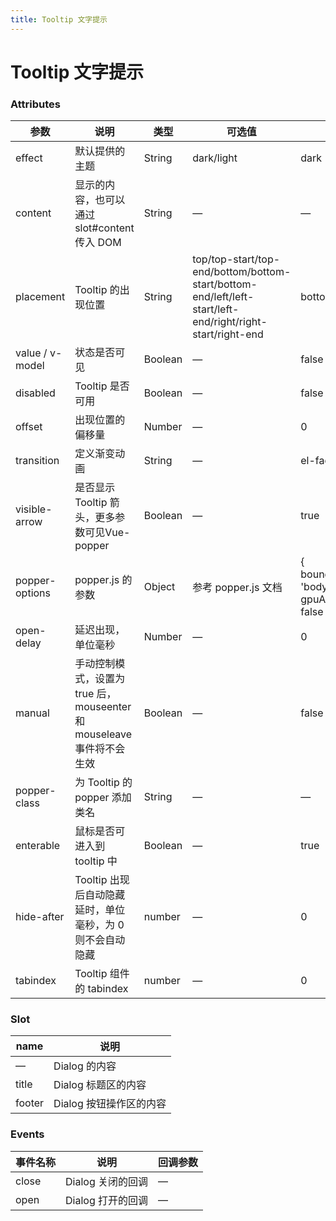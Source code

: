 ```yaml
---
title: Tooltip 文字提示
---
```

# Tooltip 文字提示 <Badge text="pass" type="success"/> <Badge text="0.0.1"/>

<ClientOnly>
  <Tooltip-></Tooltip->
</ClientOnly>

### Attributes

| 参数               | 说明                                                | 类型      | 可选值                                                                                                               | 默认值                                                     |
|------------------|---------------------------------------------------|---------|-------------------------------------------------------------------------------------------------------------------|---------------------------------------------------------|
| effect           | 默认提供的主题                                           | String  | dark/light                                                                                                        | dark                                                    |
| content          | 显示的内容，也可以通过 slot\#content 传入 DOM                  | String  | —                                                                                                                 | —                                                       |
| placement        | Tooltip 的出现位置                                     | String  | top/top\-start/top\-end/bottom/bottom\-start/bottom\-end/left/left\-start/left\-end/right/right\-start/right\-end | bottom                                                  |
| value / v\-model | 状态是否可见                                            | Boolean | —                                                                                                                 | false                                                   |
| disabled         | Tooltip 是否可用                                      | Boolean | —                                                                                                                 | false                                                   |
| offset           | 出现位置的偏移量                                          | Number  | —                                                                                                                 | 0                                                       |
| transition       | 定义渐变动画                                            | String  | —                                                                                                                 | el\-fade\-in\-linear                                    |
| visible\-arrow   | 是否显示 Tooltip 箭头，更多参数可见Vue\-popper                 | Boolean | —                                                                                                                 | true                                                    |
| popper\-options  | popper\.js 的参数                                    | Object  | 参考 popper\.js 文档                                                                                                  | \{ boundariesElement: 'body', gpuAcceleration: false \} |
| open\-delay      | 延迟出现，单位毫秒                                         | Number  | —                                                                                                                 | 0                                                       |
| manual           | 手动控制模式，设置为 true 后，mouseenter 和 mouseleave 事件将不会生效 | Boolean | —                                                                                                                 | false                                                   |
| popper\-class    | 为 Tooltip 的 popper 添加类名                           | String  | —                                                                                                                 | —                                                       |
| enterable        | 鼠标是否可进入到 tooltip 中                                | Boolean | —                                                                                                                 | true                                                    |
| hide\-after      | Tooltip 出现后自动隐藏延时，单位毫秒，为 0 则不会自动隐藏                | number  | —                                                                                                                 | 0                                                       |
| tabindex         | Tooltip 组件的 tabindex                              | number  | —                                                                                                                 | 0                                                       |



### Slot

| name   | 说明              |
|--------|-----------------|
| —      | Dialog 的内容      |
| title  | Dialog 标题区的内容   |
| footer | Dialog 按钮操作区的内容 |

### Events

| 事件名称  | 说明           | 回调参数 |
|-------|--------------|------|
| close | Dialog 关闭的回调 | —    |
| open  | Dialog 打开的回调 | —    |







